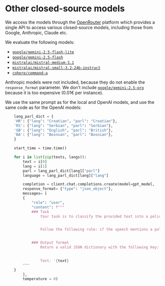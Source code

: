 # Other closed-source models

We access the models through the [OpenRouter](https://openrouter.ai/) platform which provides a single API to access various closed-source models, including those from Google, Anthropic, Claude etc.

We evaluate the following models:
- [`google/gemini-2.5-flash-lite`](https://openrouter.ai/google/gemini-2.5-flash-lite/api)
- [`google/gemini-2.5-flash`](https://openrouter.ai/google/gemini-2.5-flash)
- [`mistralai/mistral-medium-3.1`](https://openrouter.ai/mistralai/mistral-medium-3.1/api)
- [`mistralai/mistral-small-3.2-24b-instruct`](https://openrouter.ai/mistralai/mistral-small-3.2-24b-instruct)
- [`cohere/command-a`](https://openrouter.ai/cohere/command-a)

Anthropic models were not included, because they do not enable the `response_format` parameter.
We don't include [`google/gemini-2.5-pro`](https://openrouter.ai/google/gemini-2.5-pro) because it is too expensive (0.01€ per instance).

We use the same prompt as for the local and OpenAI models, and use the same code as for the OpenAI models:
```python
	lang_parl_dict = {
	'HR': {"lang": "Croatian", "parl": "Croatian"},
	'RS': {"lang": "Serbian", "parl": "Serbian"},
	'GB': {"lang": "English", "parl": "British"},
	'BA': {"lang": "Bosnian", "parl": "Bosnian"},
	}

	start_time = time.time()

	for i in list(zip(texts, langs)):
		text = i[0]
		lang = i[1]
		parl = lang_parl_dict[lang]["parl"]
		language = lang_parl_dict[lang]["lang"]

		completion = client.chat.completions.create(model=gpt_model,
		response_format= {"type": "json_object"},
		messages= [
		{
			"role": "user",
			"content": f"""
			### Task
				Your task is to classify the provided text into a policy agenda topic label, meaning that you need to recognize what is the predominant topic of the text. You will be provided with an excerpt from a parliamentary speech from the {parl} parliament in {language} language, delimited by single quotation marks. Always provide a label, even if you are not sure.


				Follow the following rule: if the speech mentions a policy area and a policy instrument (e.g., taxes, laws), pick the label based on the area, not the instrument (e.g., annotate mortgage tax changes with 14 (Housing), law on education with 6 (Education)).


			### Output format
				Return a valid JSON dictionary with the following key: 'topic' and a value should be an integer which represents one of the labels according to the following dictionary: {majortopics_description}.

				
				Text: '{text}
		"""
	}
		],
		temperature = 0)
```